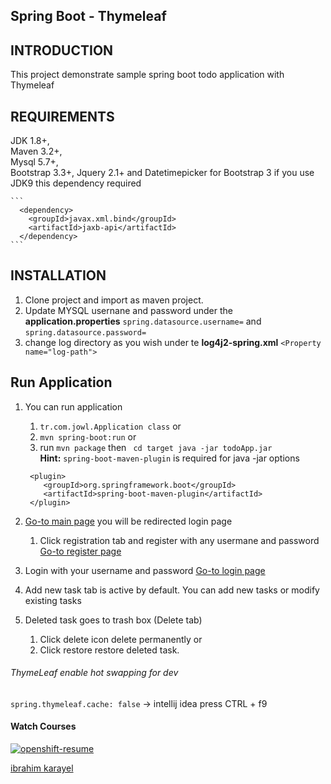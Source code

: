 Spring Boot - Thymeleaf
------------

INTRODUCTION
------------

This project demonstrate sample spring boot todo application with Thymeleaf

REQUIREMENTS
------------
JDK 1.8+, <br/>
Maven 3.2+,<br/>
Mysql 5.7+,<br/>
Bootstrap 3.3+, Jquery 2.1+ and Datetimepicker for Bootstrap 3
if you use JDK9 this dependency required

    ```
      <dependency>
        <groupId>javax.xml.bind</groupId>
        <artifactId>jaxb-api</artifactId>
      </dependency>
    ```
INSTALLATION
------------
 1. Clone project and import as maven project.
 2. Update MYSQL usernane and password under the <strong>application.properties</strong> 
 `spring.datasource.username=` and 
 `spring.datasource.password=`
 3. change log directory as you wish under te <strong>log4j2-spring.xml</strong> 
 `<Property name="log-path">`
 
Run Application
------------
1. You can run application
    1. `tr.com.jowl.Application class` or
    2. `mvn spring-boot:run` or
    3. run  `mvn package` then ` cd target java -jar todoApp.jar` <br/>
    <strong>Hint:</strong> `spring-boot-maven-plugin` is required for java -jar options 
    
    ```
     <plugin>
        <groupId>org.springframework.boot</groupId>
        <artifactId>spring-boot-maven-plugin</artifactId>
     </plugin>
    ```
2. [Go-to main page](http://localhost:8080/home) you will be redirected login page
    1. Click registration tab and register with any usermane and password [Go-to register page](http://localhost:8080/register) 
3. Login with your username and password [Go-to login page](http://localhost:8080/login) 
4. Add new task tab is active by default. You can add new tasks or modify existing tasks 
5. Deleted task goes to trash box (Delete tab)
    1. Click delete icon delete permanently or
    2. Click restore restore deleted task.
     

###### ThymeLeaf enable hot swapping for dev
`spring.thymeleaf.cache: false`  ->  intellij idea press CTRL + f9

#### Watch Courses
[![openshift-resume](https://img.youtube.com/vi/IgbhfRv4ZyQ/0.jpg)](https://youtu.be/IgbhfRv4ZyQ)


[ibrahim karayel](https://www.linkedin.com/in/ibrahimkarayel/)